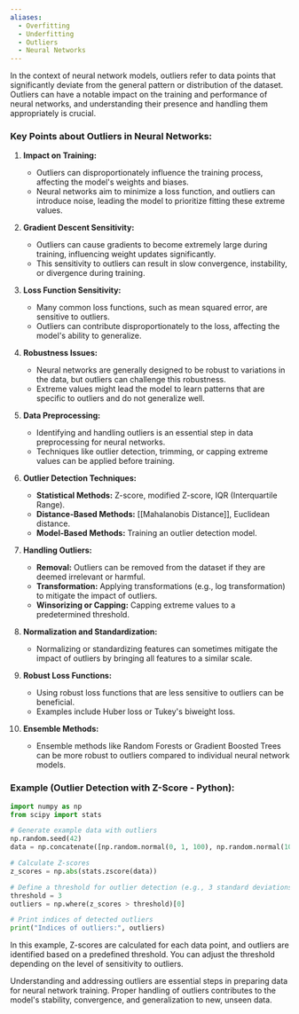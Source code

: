```yaml
---
aliases:
  - Overfitting
  - Underfitting
  - Outliers
  - Neural Networks
---
```

In the context of neural network models, outliers refer to data points that significantly deviate from the general pattern or distribution of the dataset. Outliers can have a notable impact on the training and performance of neural networks, and understanding their presence and handling them appropriately is crucial.

### Key Points about Outliers in Neural Networks:

1. **Impact on Training:**
   - Outliers can disproportionately influence the training process, affecting the model's weights and biases.
   - Neural networks aim to minimize a loss function, and outliers can introduce noise, leading the model to prioritize fitting these extreme values.

2. **Gradient Descent Sensitivity:**
   - Outliers can cause gradients to become extremely large during training, influencing weight updates significantly.
   - This sensitivity to outliers can result in slow convergence, instability, or divergence during training.

3. **Loss Function Sensitivity:**
   - Many common loss functions, such as mean squared error, are sensitive to outliers.
   - Outliers can contribute disproportionately to the loss, affecting the model's ability to generalize.

4. **Robustness Issues:**
   - Neural networks are generally designed to be robust to variations in the data, but outliers can challenge this robustness.
   - Extreme values might lead the model to learn patterns that are specific to outliers and do not generalize well.

5. **Data Preprocessing:**
   - Identifying and handling outliers is an essential step in data preprocessing for neural networks.
   - Techniques like outlier detection, trimming, or capping extreme values can be applied before training.

6. **Outlier Detection Techniques:**
   - **Statistical Methods:** Z-score, modified Z-score, IQR (Interquartile Range).
   - **Distance-Based Methods:** [[Mahalanobis Distance]], Euclidean distance.
   - **Model-Based Methods:** Training an outlier detection model.

7. **Handling Outliers:**
   - **Removal:** Outliers can be removed from the dataset if they are deemed irrelevant or harmful.
   - **Transformation:** Applying transformations (e.g., log transformation) to mitigate the impact of outliers.
   - **Winsorizing or Capping:** Capping extreme values to a predetermined threshold.

8. **Normalization and Standardization:**
   - Normalizing or standardizing features can sometimes mitigate the impact of outliers by bringing all features to a similar scale.

9. **Robust Loss Functions:**
   - Using robust loss functions that are less sensitive to outliers can be beneficial.
   - Examples include Huber loss or Tukey's biweight loss.

10. **Ensemble Methods:**
    - Ensemble methods like Random Forests or Gradient Boosted Trees can be more robust to outliers compared to individual neural network models.

### Example (Outlier Detection with Z-Score - Python):

```python
import numpy as np
from scipy import stats

# Generate example data with outliers
np.random.seed(42)
data = np.concatenate([np.random.normal(0, 1, 100), np.random.normal(10, 1, 5)])

# Calculate Z-scores
z_scores = np.abs(stats.zscore(data))

# Define a threshold for outlier detection (e.g., 3 standard deviations)
threshold = 3
outliers = np.where(z_scores > threshold)[0]

# Print indices of detected outliers
print("Indices of outliers:", outliers)
```

In this example, Z-scores are calculated for each data point, and outliers are identified based on a predefined threshold. You can adjust the threshold depending on the level of sensitivity to outliers.

Understanding and addressing outliers are essential steps in preparing data for neural network training. Proper handling of outliers contributes to the model's stability, convergence, and generalization to new, unseen data.